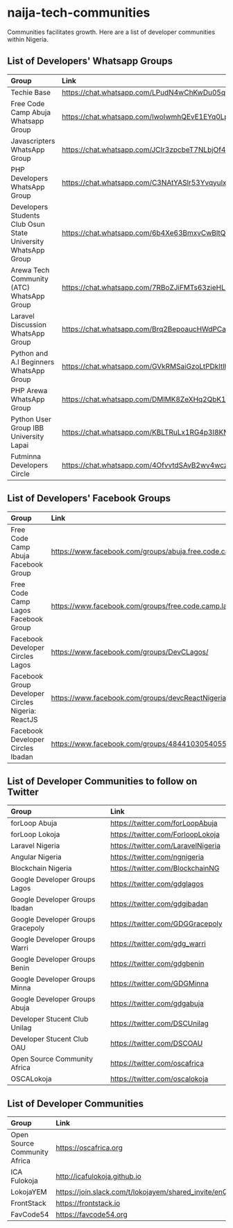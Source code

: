
#  naija-tech-communities

Communities facilitates growth. Here are a list of developer communities within Nigeria.

##  List of Developers' Whatsapp Groups


| Group | Link |
|:--|:--|
| Techie Base |  https://chat.whatsapp.com/LPudN4wChKwDu05qF2kBiX |
| Free Code Camp Abuja Whatsapp Group | https://chat.whatsapp.com/IwoIwmhQEvE1EYq0Lpv7dp |
| Javascripters WhatsApp Group | https://chat.whatsapp.com/JCIr3zpcbeT7NLbjOf4nmb |
| PHP Developers WhatsApp Group | https://chat.whatsapp.com/C3NAtYASlr53YvqyulxLvA|
| Developers Students Club Osun State University WhatsApp Group | https://chat.whatsapp.com/6b4Xe63BmxvCwBltQeRdiI|
| Arewa Tech Community (ATC) WhatsApp Group | https://chat.whatsapp.com/7RBoZJiFMTs63zieHL3mmN |
| Laravel Discussion WhatsApp Group  | https://chat.whatsapp.com/Brq2BepoaucHWdPCawC4Lv|
| Python and A.I Beginners WhatsApp Group | https://chat.whatsapp.com/GVkRMSaiGzoLtPDkltlha6|
| PHP Arewa WhatsApp Group | https://chat.whatsapp.com/DMlMK8ZeXHq2QbK1DTpa9W|
| Python User Group IBB University Lapai | https://chat.whatsapp.com/KBLTRuLx1RG4p3I8KMsskg|
| Futminna Developers Circle | https://chat.whatsapp.com/4OfvvtdSAvB2wv4wczwEZB|


##  List of Developers' Facebook Groups


| Group | Link |
|:--|:--|
| Free Code Camp Abuja Facebook Group | https://www.facebook.com/groups/abuja.free.code.camp/|
| Free Code Camp Lagos Facebook Group | https://www.facebook.com/groups/free.code.camp.lagos/ |
|Facebook Developer Circles Lagos | https://www.facebook.com/groups/DevCLagos/ |
| Facebook Group Developer Circles Nigeria: ReactJS | https://www.facebook.com/groups/devcReactNigeria/ |
| Facebook Developer Circles Ibadan | https://www.facebook.com/groups/484410305405597 |

  

##  List of Developer Communities to follow on Twitter
  

  | Group | Link |
|:--|:--|
| forLoop Abuja | https://twitter.com/forLoopAbuja|
| forLoop Lokoja | https://twitter.com/ForloopLokoja |
| Laravel Nigeria |https://twitter.com/LaravelNigeria|
| Angular Nigeria |https://twitter.com/ngnigeria|
| Blockchain Nigeria |https://twitter.com/BlockchainNG|
| Google Developer Groups Lagos |https://twitter.com/gdglagos|
| Google Developer Groups Ibadan |https://twitter.com/gdgibadan|
| Google Developer Groups Gracepoly |https://twitter.com/GDGGracepoly|
| Google Developer Groups Warri |https://twitter.com/gdg_warri|
| Google Developer Groups Benin |https://twitter.com/gdgbenin|
| Google Developer Groups Minna |https://twitter.com/GDGMinna|
| Google Developer Groups Abuja |https://twitter.com/gdgabuja|
| Developer Stucent Club Unilag |https://twitter.com/DSCUnilag|
| Developer Stucent Club OAU |https://twitter.com/DSCOAU|
| Open Source Community Africa |https://twitter.com/oscafrica|
| OSCALokoja | https://twitter.com/oscalokoja|

  

##  List of Developer Communities
  
  | Group | Link |
|:--|:--|
| Open Source Community Africa |https://oscafrica.org|
| ICA Fulokoja | http://icafulokoja.github.io |
| LokojaYEM |https://join.slack.com/t/lokojayem/shared_invite/enQtNTEzNjg1MTgzOTIyLWRiNjBhZGE3Y2E4MDdmY2MyOTYwMTZjODE2OWRkZGE2NzVjMTcyMjliNWIyZjJkYzFmMGE3ODRiYTI0MDZiMWE|
| FrontStack |https://frontstack.io|
| FavCode54 |https://favcode54.org|

